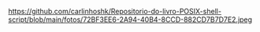 https://github.com/carlinhoshk/Repositorio-do-livro-POSIX-shell-script/blob/main/fotos/72BF3EE6-2A94-40B4-8CCD-882CD7B7D7E2.jpeg
